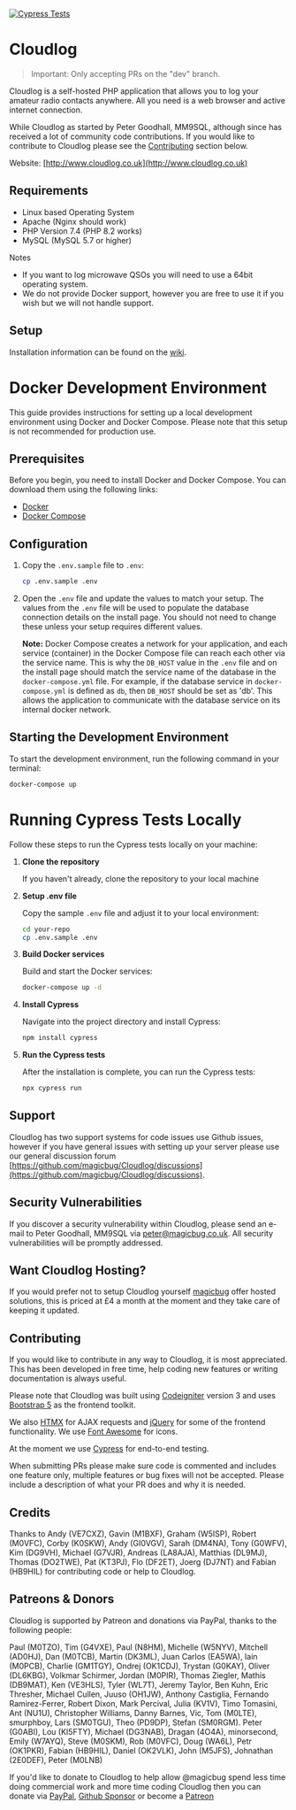 [![Cypress Tests](https://github.com/magicbug/Cloudlog/actions/workflows/cypress-tests.yml/badge.svg)](https://github.com/magicbug/Cloudlog/actions/workflows/cypress-tests.yml)

# Cloudlog
> Important: Only accepting PRs on the "dev" branch.

Cloudlog is a self-hosted PHP application that allows you to log your amateur radio contacts anywhere. All you need is a web browser and active internet connection.

While Cloudlog as started by Peter Goodhall, MM9SQL, although since has received a lot of community code contributions. If you would like to contribute to Cloudlog please see the [Contributing](#contributing) section below.

Website: [http://www.cloudlog.co.uk](http://www.cloudlog.co.uk)

## Requirements

- Linux based Operating System
- Apache (Nginx should work)
- PHP Version 7.4 (PHP 8.2 works)
- MySQL (MySQL 5.7 or higher)

Notes

- If you want to log microwave QSOs you will need to use a 64bit operating system.
- We do not provide Docker support, however you are free to use it if you wish but we will not handle support.

## Setup

Installation information can be found on the [wiki](https://github.com/magicbug/Cloudlog/wiki).

# Docker Development Environment

This guide provides instructions for setting up a local development environment using Docker and Docker Compose. Please note that this setup is not recommended for production use.

## Prerequisites

Before you begin, you need to install Docker and Docker Compose. You can download them using the following links:

- [Docker](https://docs.docker.com/get-docker/)
- [Docker Compose](https://docs.docker.com/compose/install/)

## Configuration

1. Copy the `.env.sample` file to `.env`:

   ```bash
   cp .env.sample .env
   ```

2. Open the `.env` file and update the values to match your setup. The values from the `.env` file will be used to populate the database connection details on the install page. You should not need to change these unless your setup requires different values.

   **Note:** Docker Compose creates a network for your application, and each service (container) in the Docker Compose file can reach each other via the service name. This is why the `DB_HOST` value in the `.env` file and on the install page should match the service name of the database in the `docker-compose.yml` file. For example, if the database service in `docker-compose.yml` is defined as `db`, then `DB_HOST` should be set as 'db'. This allows the application to communicate with the database service on its internal docker network.

## Starting the Development Environment

To start the development environment, run the following command in your terminal:

```bash
docker-compose up
```

# Running Cypress Tests Locally

Follow these steps to run the Cypress tests locally on your machine:

1. **Clone the repository**

   If you haven't already, clone the repository to your local machine

2. **Setup .env file**

   Copy the sample `.env` file and adjust it to your local environment:

   ```bash
   cd your-repo
   cp .env.sample .env
   ```

3. **Build Docker services**

   Build and start the Docker services:

   ```bash
   docker-compose up -d
   ```

4. **Install Cypress**

   Navigate into the project directory and install Cypress:

   ```bash
   npm install cypress
   ```

5. **Run the Cypress tests**

   After the installation is complete, you can run the Cypress tests:

   ```bash
   npx cypress run
   ```

## Support

Cloudlog has two support systems for code issues use Github issues, however if you have general issues with setting up your server please use our general discussion forum [https://github.com/magicbug/Cloudlog/discussions](https://github.com/magicbug/Cloudlog/discussions).

## Security Vulnerabilities

If you discover a security vulnerability within Cloudlog, please send an e-mail to Peter Goodhall, MM9SQL via [peter@magicbug.co.uk](mailto:peter@magicbug.co.uk). All security vulnerabilities will be promptly addressed.

## Want Cloudlog Hosting?

If you would prefer not to setup Cloudlog yourself [magicbug](https://magicbug.co.uk) offer hosted solutions, this is priced at £4 a month at the moment and they take care of keeping it updated.

## Contributing

If you would like to contribute in any way to Cloudlog, it is most appreciated. This has been developed in free time, help coding new features or writing documentation is always useful.

Please note that Cloudlog was built using [Codeigniter](https://www.codeigniter.com/userguide3/) version 3 and uses [Bootstrap 5](https://getbootstrap.com/docs/5.3/getting-started/introduction/) as the frontend toolkit.

We also [HTMX](https://htmx.org/) for AJAX requests and [jQuery](https://jquery.com/) for some of the frontend functionality. We use [Font Awesome](https://fontawesome.com/) for icons.

At the moment we use [Cypress](https://www.cypress.io/) for end-to-end testing.

When submitting PRs please make sure code is commented and includes one feature only, multiple features or bug fixes will not be accepted. Please include a description of what your PR does and why it is needed.

## Credits

Thanks to Andy (VE7CXZ), Gavin (M1BXF), Graham (W5ISP), Robert (M0VFC), Corby (K0SKW), Andy (GI0VGV), Sarah (DM4NA), Tony (G0WFV), Kim (DG9VH), Michael (G7VJR), Andreas (LA8AJA), Matthias (DL9MJ), Thomas (DO2TWE), Pat (KT3PJ), Flo (DF2ET), Joerg (DJ7NT) and Fabian (HB9HIL) for contributing code or help to Cloudlog.

## Patreons & Donors

Cloudlog is supported by Patreon and donations via PayPal, thanks to the following people:

Paul (M0TZO), Tim (G4VXE), Paul (N8HM), Michelle (W5NYV), Mitchell (AD0HJ), Dan (M0TCB), Martin (DK3ML), Juan Carlos (EA5WA), Iain (M0PCB), Charlie (GM1TGY), Ondrej (OK1CDJ), Trystan (G0KAY), Oliver (DL6KBG), Volkmar Schirmer, Jordan (M0PIR), Thomas Ziegler, Mathis (DB9MAT), Ken (VE3HLS), Tyler (WL7T), Jeremy Taylor, Ben Kuhn, Eric Thresher, Michael Cullen, Juuso (OH1JW), Anthony Castiglia, Fernando Ramirez-Ferrer, Robert Dixon, Mark Percival, Julia (KV1V), Timo Tomasini, Ant (NU1U), Christopher Williams, Danny Barnes, Vic, Tom (M0LTE), smurphboy, Lars (SM0TGU), Theo (PD9DP), Stefan (SM0RGM). Peter (G0ABI), Lou (KI5FTY), Michael (DG3NAB), Dragan (4O4A), minorsecond, Emily (W7AYQ), Steve (M0SKM), Rob (M0VFC), Doug (WA6L), Petr (OK1PKR), Fabian (HB9HIL), Daniel (OK2VLK), John (M5JFS), Johnathan (2E0DEF), Peter (M0LNB)

If you'd like to donate to Cloudlog to help allow @magicbug spend less time doing commercial work and more time coding Cloudlog then you can donate via [PayPal](https://paypal.me/PGoodhall), [Github Sponsor](https://github.com/sponsors/magicbug) or become a [Patreon](https://www.patreon.com/MM9SQL)
